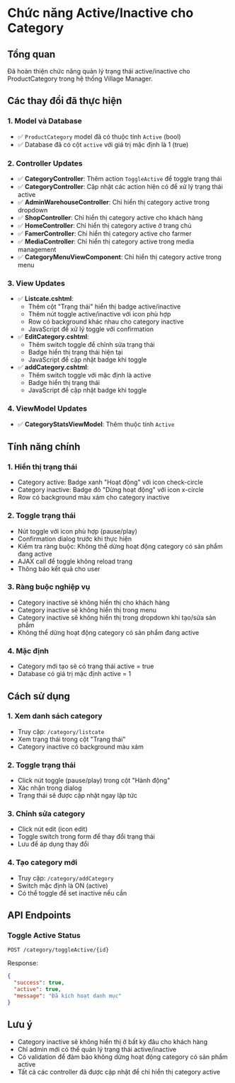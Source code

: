 # Chức năng Active/Inactive cho Category

## Tổng quan
Đã hoàn thiện chức năng quản lý trạng thái active/inactive cho ProductCategory trong hệ thống Village Manager.

## Các thay đổi đã thực hiện

### 1. Model và Database
- ✅ `ProductCategory` model đã có thuộc tính `Active` (bool)
- ✅ Database đã có cột `active` với giá trị mặc định là 1 (true)

### 2. Controller Updates
- ✅ **CategoryController**: Thêm action `ToggleActive` để toggle trạng thái
- ✅ **CategoryController**: Cập nhật các action hiện có để xử lý trạng thái active
- ✅ **AdminWarehouseController**: Chỉ hiển thị category active trong dropdown
- ✅ **ShopController**: Chỉ hiển thị category active cho khách hàng
- ✅ **HomeController**: Chỉ hiển thị category active ở trang chủ
- ✅ **FamerController**: Chỉ hiển thị category active cho farmer
- ✅ **MediaController**: Chỉ hiển thị category active trong media management
- ✅ **CategoryMenuViewComponent**: Chỉ hiển thị category active trong menu

### 3. View Updates
- ✅ **Listcate.cshtml**: 
  - Thêm cột "Trạng thái" hiển thị badge active/inactive
  - Thêm nút toggle active/inactive với icon phù hợp
  - Row có background khác nhau cho category inactive
  - JavaScript để xử lý toggle với confirmation
- ✅ **EditCategory.cshtml**: 
  - Thêm switch toggle để chỉnh sửa trạng thái
  - Badge hiển thị trạng thái hiện tại
  - JavaScript để cập nhật badge khi toggle
- ✅ **addCategory.cshtml**: 
  - Thêm switch toggle với mặc định là active
  - Badge hiển thị trạng thái
  - JavaScript để cập nhật badge khi toggle

### 4. ViewModel Updates
- ✅ **CategoryStatsViewModel**: Thêm thuộc tính `Active`

## Tính năng chính

### 1. Hiển thị trạng thái
- Category active: Badge xanh "Hoạt động" với icon check-circle
- Category inactive: Badge đỏ "Dừng hoạt động" với icon x-circle
- Row có background màu xám cho category inactive

### 2. Toggle trạng thái
- Nút toggle với icon phù hợp (pause/play)
- Confirmation dialog trước khi thực hiện
- Kiểm tra ràng buộc: Không thể dừng hoạt động category có sản phẩm đang active
- AJAX call để toggle không reload trang
- Thông báo kết quả cho user

### 3. Ràng buộc nghiệp vụ
- Category inactive sẽ không hiển thị cho khách hàng
- Category inactive sẽ không hiển thị trong menu
- Category inactive sẽ không hiển thị trong dropdown khi tạo/sửa sản phẩm
- Không thể dừng hoạt động category có sản phẩm đang active

### 4. Mặc định
- Category mới tạo sẽ có trạng thái active = true
- Database có giá trị mặc định active = 1

## Cách sử dụng

### 1. Xem danh sách category
- Truy cập: `/category/listcate`
- Xem trạng thái trong cột "Trạng thái"
- Category inactive có background màu xám

### 2. Toggle trạng thái
- Click nút toggle (pause/play) trong cột "Hành động"
- Xác nhận trong dialog
- Trạng thái sẽ được cập nhật ngay lập tức

### 3. Chỉnh sửa category
- Click nút edit (icon edit)
- Toggle switch trong form để thay đổi trạng thái
- Lưu để áp dụng thay đổi

### 4. Tạo category mới
- Truy cập: `/category/addCategory`
- Switch mặc định là ON (active)
- Có thể toggle để set inactive nếu cần

## API Endpoints

### Toggle Active Status
```
POST /category/toggleActive/{id}
```
Response:
```json
{
  "success": true,
  "active": true,
  "message": "Đã kích hoạt danh mục"
}
```

## Lưu ý
- Category inactive sẽ không hiển thị ở bất kỳ đâu cho khách hàng
- Chỉ admin mới có thể quản lý trạng thái active/inactive
- Có validation để đảm bảo không dừng hoạt động category có sản phẩm active
- Tất cả các controller đã được cập nhật để chỉ hiển thị category active 